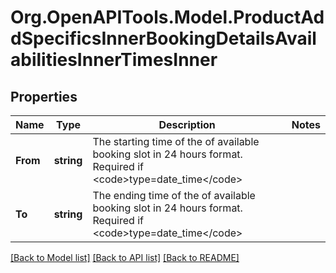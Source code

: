 # Org.OpenAPITools.Model.ProductAddSpecificsInnerBookingDetailsAvailabilitiesInnerTimesInner

## Properties

Name | Type | Description | Notes
------------ | ------------- | ------------- | -------------
**From** | **string** | The starting time of the of available booking slot in 24 hours format. Required if &lt;code&gt;type&#x3D;date_time&lt;/code&gt; | 
**To** | **string** | The ending time of the of available booking slot in 24 hours format. Required if &lt;code&gt;type&#x3D;date_time&lt;/code&gt; | 

[[Back to Model list]](../README.md#documentation-for-models) [[Back to API list]](../README.md#documentation-for-api-endpoints) [[Back to README]](../README.md)

